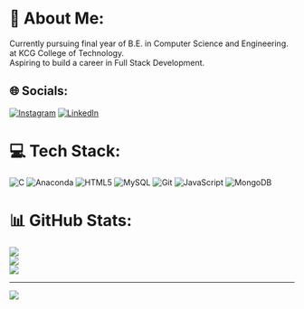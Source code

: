 # 💫 About Me:
Currently pursuing final year of B.E. in Computer Science and Engineering.<br>at KCG College of Technology.<br>Aspiring to build a career in Full Stack Development.


## 🌐 Socials:
[![Instagram](https://img.shields.io/badge/Instagram-%23E4405F.svg?logo=Instagram&logoColor=white)](https://instagram.com/https://www.instagram.com/dhanxzh/) [![LinkedIn](https://img.shields.io/badge/LinkedIn-%230077B5.svg?logo=linkedin&logoColor=white)](https://linkedin.com/in/https://www.linkedin.com/in/dhanush-s-68198b23b/) 

# 💻 Tech Stack:
![C](https://img.shields.io/badge/c-%2300599C.svg?style=for-the-badge&logo=c&logoColor=white) ![Anaconda](https://img.shields.io/badge/Anaconda-%2344A833.svg?style=for-the-badge&logo=anaconda&logoColor=white) ![HTML5](https://img.shields.io/badge/html5-%23E34F26.svg?style=for-the-badge&logo=html5&logoColor=white) ![MySQL](https://img.shields.io/badge/mysql-4479A1.svg?style=for-the-badge&logo=mysql&logoColor=white) ![Git](https://img.shields.io/badge/git-%23F05033.svg?style=for-the-badge&logo=git&logoColor=white) ![JavaScript](https://img.shields.io/badge/javascript-%23323330.svg?style=for-the-badge&logo=javascript&logoColor=%23F7DF1E) ![MongoDB](https://img.shields.io/badge/MongoDB-%234ea94b.svg?style=for-the-badge&logo=mongodb&logoColor=white)
# 📊 GitHub Stats:
![](https://github-readme-stats.vercel.app/api?username=dhanushrox10&theme=merko&hide_border=false&include_all_commits=false&count_private=false)<br/>
![](https://nirzak-streak-stats.vercel.app/?user=dhanushrox10&theme=merko&hide_border=false)<br/>
![](https://github-readme-stats.vercel.app/api/top-langs/?username=dhanushrox10&theme=merko&hide_border=false&include_all_commits=false&count_private=false&layout=compact)

---
[![](https://visitcount.itsvg.in/api?id=dhanushrox10&icon=0&color=0)](https://visitcount.itsvg.in)

<!-- Proudly created with GPRM ( https://gprm.itsvg.in ) -->
